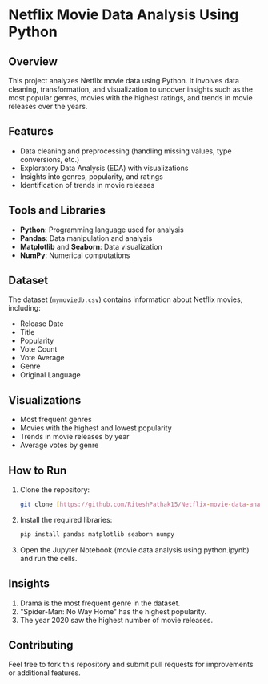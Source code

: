 # Netflix Movie Data Analysis Using Python

## Overview
This project analyzes Netflix movie data using Python. It involves data cleaning, transformation, and visualization to uncover insights such as the most popular genres, movies with the highest ratings, and trends in movie releases over the years.

## Features
- Data cleaning and preprocessing (handling missing values, type conversions, etc.)
- Exploratory Data Analysis (EDA) with visualizations
- Insights into genres, popularity, and ratings
- Identification of trends in movie releases

## Tools and Libraries
- **Python**: Programming language used for analysis
- **Pandas**: Data manipulation and analysis
- **Matplotlib** and **Seaborn**: Data visualization
- **NumPy**: Numerical computations

## Dataset
The dataset (`mymoviedb.csv`) contains information about Netflix movies, including:
- Release Date
- Title
- Popularity
- Vote Count
- Vote Average
- Genre
- Original Language

## Visualizations
- Most frequent genres
- Movies with the highest and lowest popularity
- Trends in movie releases by year
- Average votes by genre

## How to Run
1. Clone the repository:
   ```bash
   git clone [https://github.com/RiteshPathak15/Netflix-movie-data-analysis-using-Python.git]
2. Install the required libraries:
   ```bash
   pip install pandas matplotlib seaborn numpy
3. Open the Jupyter Notebook (movie data analysis using python.ipynb) and run the cells.

## Insights
1. Drama is the most frequent genre in the dataset.
2. "Spider-Man: No Way Home" has the highest popularity.
3. The year 2020 saw the highest number of movie releases.
   
## Contributing
Feel free to fork this repository and submit pull requests for improvements or additional features.
